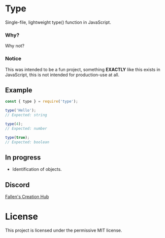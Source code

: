 # Type
Single-file, lightweight type() function in JavaScript.

### Why?
Why not?

### Notice
This was intended to be a fun project, something **EXACTLY** like this exists in JavaScript, this is not intended for production-use at all.

## Example
```js
const { type } = require('type');

type('Hello');
// Expected: string

type(4);
// Expected: number

type(true);
// Expected: boolean
```

## In progress
- Identification of objects.

## Discord
[Fallen's Creation Hub](https://discord.gg/2AxaHpf)


# License
This project is licensed under the permissive MIT license.

